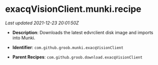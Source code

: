 # exacqVisionClient.munki.recipe

_Last updated 2021-12-23 20:01:50Z_

- **Description**: Downloads the latest edvrclient disk image and imports into Munki.

- **Identifier**: `com.github.groob.munki.exacqVisionClient`

- **Parent Recipes**: `com.github.groob.download.exacqVisionClient`
